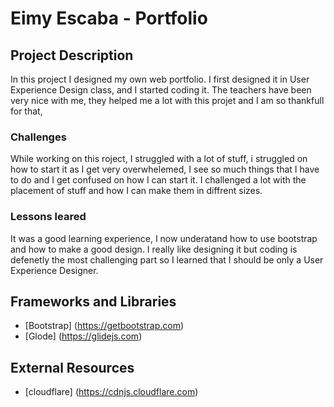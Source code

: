 # Eimy Escaba - Portfolio

## Project Description
In this project I designed my own web portfolio. I first designed it in User Experience Design class, and I started coding it. The teachers have been very nice with me, they helped me a lot with this projet and I am so thankfull for that, 

### Challenges
While working on this roject, I struggled with a lot of stuff, i struggled on how to start it as I get very overwhelemed, I see so much things that I have to do and I get confused on how I can start it. I challenged a lot with the placement of stuff and how I can make them in diffrent sizes.

### Lessons leared

It was a good learning experience, I now underatand how to use bootstrap and how to make a good design. I really like designing it but coding is defenetly the most challenging part so I learned that I should be only a User Experience Designer. 

## Frameworks and Libraries
- [Bootstrap] (https://getbootstrap.com)
- [Glode] (https://glidejs.com)

## External Resources
- [cloudflare] (https://cdnjs.cloudflare.com)
